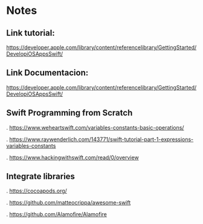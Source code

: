 # Notes
## Link tutorial:

https://developer.apple.com/library/content/referencelibrary/GettingStarted/DevelopiOSAppsSwift/

## Link Documentacion:

https://developer.apple.com/library/content/referencelibrary/GettingStarted/DevelopiOSAppsSwift/

## Swift Programming from Scratch

. https://www.weheartswift.com/variables-constants-basic-operations/

. https://www.raywenderlich.com/143771/swift-tutorial-part-1-expressions-variables-constants

. https://www.hackingwithswift.com/read/0/overview




## Integrate libraries


. https://cocoapods.org/


. https://github.com/matteocrippa/awesome-swift


. https://github.com/Alamofire/Alamofire




  